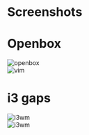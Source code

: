 # Screenshots <br />
# Openbox
![openbox](https://raw.githubusercontent.com/tim241/configs/current/screenshots/openbox.png) <br />
![vim](https://raw.githubusercontent.com/tim241/configs/current/screenshots/vim.png) <br />
# i3 gaps
![i3wm](https://raw.githubusercontent.com/tim241/configs/current/screenshots/i3.png) <br />
![i3wm](https://raw.githubusercontent.com/tim241/configs/current/screenshots/i3-2.png) <br />


